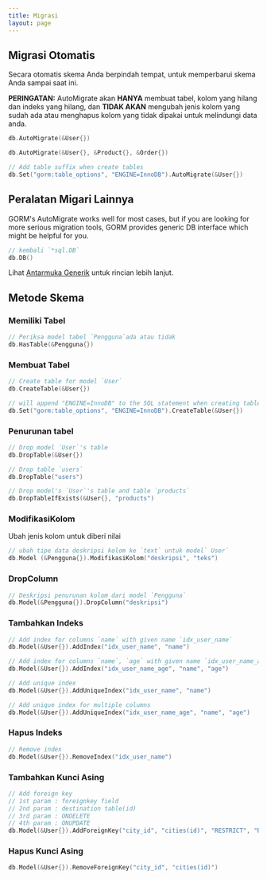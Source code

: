 ```yaml
---
title: Migrasi
layout: page
---
```

## Migrasi Otomatis

Secara otomatis skema Anda berpindah tempat, untuk memperbarui skema Anda sampai saat ini.

**PERINGATAN:** AutoMigrate akan **HANYA** membuat tabel, kolom yang hilang dan indeks yang hilang, dan **TIDAK AKAN** mengubah jenis kolom yang sudah ada atau menghapus kolom yang tidak dipakai untuk melindungi data anda.

```go
db.AutoMigrate(&User{})

db.AutoMigrate(&User{}, &Product{}, &Order{})

// Add table suffix when create tables
db.Set("gorm:table_options", "ENGINE=InnoDB").AutoMigrate(&User{})
```

## Peralatan Migari Lainnya

GORM's AutoMigrate works well for most cases, but if you are looking for more serious migration tools, GORM provides generic DB interface which might be helpful for you.

```go
// kembali `*sql.DB`
db.DB()
```

Lihat [ Antarmuka Generik](/docs/generic_interface.html) untuk rincian lebih lanjut.

## Metode Skema

### Memiliki Tabel

```go
// Periksa model tabel `Pengguna`ada atau tidak
db.HasTable(&Pengguna{})
```

### Membuat Tabel

```go
// Create table for model `User`
db.CreateTable(&User{})

// will append "ENGINE=InnoDB" to the SQL statement when creating table `users`
db.Set("gorm:table_options", "ENGINE=InnoDB").CreateTable(&User{})
```

### Penurunan tabel

```go
// Drop model `User`'s table
db.DropTable(&User{})

// Drop table `users`
db.DropTable("users")

// Drop model's `User`'s table and table `products`
db.DropTableIfExists(&User{}, "products")
```

### ModifikasiKolom

Ubah jenis kolom untuk diberi nilai

```go
// ubah tipe data deskripsi kolom ke `text` untuk model` User`
db.Model (&Pengguna{}).ModifikasiKolom("deskripsi", "teks")
```

### DropColumn

```go
// Deskripsi penurunan kolom dari model `Pengguna`
db.Model(&Pengguna{}).DropColumn("deskripsi")
```

### Tambahkan Indeks

```go
// Add index for columns `name` with given name `idx_user_name`
db.Model(&User{}).AddIndex("idx_user_name", "name")

// Add index for columns `name`, `age` with given name `idx_user_name_age`
db.Model(&User{}).AddIndex("idx_user_name_age", "name", "age")

// Add unique index
db.Model(&User{}).AddUniqueIndex("idx_user_name", "name")

// Add unique index for multiple columns
db.Model(&User{}).AddUniqueIndex("idx_user_name_age", "name", "age")
```

### Hapus Indeks

```go
// Remove index
db.Model(&User{}).RemoveIndex("idx_user_name")
```

### Tambahkan Kunci Asing

```go
// Add foreign key
// 1st param : foreignkey field
// 2nd param : destination table(id)
// 3rd param : ONDELETE
// 4th param : ONUPDATE
db.Model(&User{}).AddForeignKey("city_id", "cities(id)", "RESTRICT", "RESTRICT")
```

### Hapus Kunci Asing

```go
db.Model(&User{}).RemoveForeignKey("city_id", "cities(id)")
```